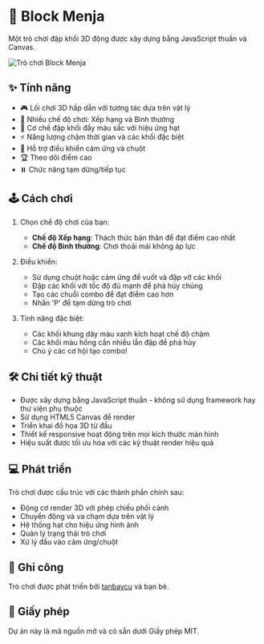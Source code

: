 # 🧊 Block Menja

Một trò chơi đập khối 3D động được xây dựng bằng JavaScript thuần và Canvas.

![Trò chơi Block Menja](https://i.postimg.cc/wjS6CGnb/Thi-t-k-ch-a-c-t-n-2.png)

## ✨ Tính năng

- 🎮 Lối chơi 3D hấp dẫn với tương tác dựa trên vật lý
- 🎯 Nhiều chế độ chơi: Xếp hạng và Bình thường
- 🌈 Cơ chế đập khối đầy màu sắc với hiệu ứng hạt
- ⚡ Năng lượng chậm thời gian và các khối đặc biệt
- 📱 Hỗ trợ điều khiển cảm ứng và chuột
- 🏆 Theo dõi điểm cao
- ⏸️ Chức năng tạm dừng/tiếp tục

## 🕹️ Cách chơi

1. Chọn chế độ chơi của bạn:
   - **Chế độ Xếp hạng**: Thách thức bản thân để đạt điểm cao nhất
   - **Chế độ Bình thường**: Chơi thoải mái không áp lực

2. Điều khiển:
   - Sử dụng chuột hoặc cảm ứng để vuốt và đập vỡ các khối
   - Đập các khối với tốc độ đủ mạnh để phá hủy chúng
   - Tạo các chuỗi combo để đạt điểm cao hơn
   - Nhấn 'P' để tạm dừng trò chơi

3. Tính năng đặc biệt:
   - Các khối khung dây màu xanh kích hoạt chế độ chậm
   - Các khối màu hồng cần nhiều lần đập để phá hủy
   - Chú ý các cơ hội tạo combo!

## 🛠️ Chi tiết kỹ thuật

- Được xây dựng bằng JavaScript thuần - không sử dụng framework hay thư viện phụ thuộc
- Sử dụng HTML5 Canvas để render
- Triển khai đồ họa 3D từ đầu
- Thiết kế responsive hoạt động trên mọi kích thước màn hình
- Hiệu suất được tối ưu hóa với các kỹ thuật render hiệu quả

## 💻 Phát triển

Trò chơi được cấu trúc với các thành phần chính sau:

- Động cơ render 3D với phép chiếu phối cảnh
- Chuyển động và va chạm dựa trên vật lý
- Hệ thống hạt cho hiệu ứng hình ảnh
- Quản lý trạng thái trò chơi
- Xử lý đầu vào cảm ứng/chuột

## 👏 Ghi công

Trò chơi được phát triển bởi [tanbaycu](https://tanbaycu.vercel.app) và bạn bè.

## 📄 Giấy phép

Dự án này là mã nguồn mở và có sẵn dưới Giấy phép MIT.